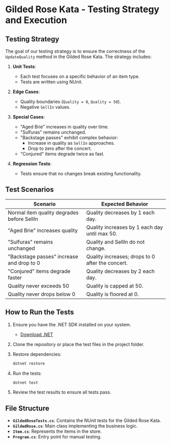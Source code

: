 
# Gilded Rose Kata - Testing Strategy and Execution

## Testing Strategy

The goal of our testing strategy is to ensure the correctness of the `UpdateQuality` method in the Gilded Rose Kata. The strategy includes:

1. **Unit Tests**:
    - Each test focuses on a specific behavior of an item type.
    - Tests are written using NUnit.

2. **Edge Cases**:
    - Quality boundaries (`Quality = 0`, `Quality = 50`).
    - Negative `SellIn` values.

3. **Special Cases**:
    - "Aged Brie" increases in quality over time.
    - "Sulfuras" remains unchanged.
    - "Backstage passes" exhibit complex behavior:
        - Increase in quality as `SellIn` approaches.
        - Drop to zero after the concert.
    - "Conjured" items degrade twice as fast.

4. **Regression Tests**:
    - Tests ensure that no changes break existing functionality.

## Test Scenarios

| Scenario                                    | Expected Behavior                             |
|---------------------------------------------|-----------------------------------------------|
| Normal item quality degrades before SellIn  | Quality decreases by 1 each day.              |
| "Aged Brie" increases quality               | Quality increases by 1 each day until max 50. |
| "Sulfuras" remains unchanged                | Quality and SellIn do not change.             |
| "Backstage passes" increase and drop to 0   | Quality increases; drops to 0 after the concert. |
| "Conjured" items degrade faster             | Quality decreases by 2 each day.              |
| Quality never exceeds 50                    | Quality is capped at 50.                      |
| Quality never drops below 0                 | Quality is floored at 0.                      |

## How to Run the Tests

1. Ensure you have the .NET SDK installed on your system.
    - [Download .NET](https://dotnet.microsoft.com/download)

2. Clone the repository or place the test files in the project folder.

3. Restore dependencies:
   ```bash
   dotnet restore
   ```

4. Run the tests:
   ```bash
   dotnet test
   ```

5. Review the test results to ensure all tests pass.

## File Structure

- **`GildedRoseTests.cs`**: Contains the NUnit tests for the Gilded Rose Kata.
- **`GildedRose.cs`**: Main class implementing the business logic.
- **`Item.cs`**: Represents the items in the store.
- **`Program.cs`**: Entry point for manual testing.

